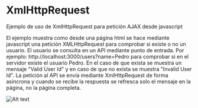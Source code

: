 # XmlHttpRequest
Ejemplo de uso de XmlHttpRequest para petición AJAX desde javascript

El ejemplo muestra como desde una página html se hace mediante javascript una petición XMLHttpRequest para comprobar si existe o no un usuario. El usuario se consulta en un API mediante punto de entrada. Por ejemplo: http://localhost:3000/users?name=Pedro para comprobar si en el servidor existe el usuario Pedro. En el caso de que exista se muestra un mensaje "Valid User Id" y en caso de que no exista se muestra "Invalid User Id".
La petición al API se envía mediante XmlHttpRequest de forma asincrona y cuando se recibe la respuesta se refresca solo el mensaje en la página, no la página completa.

![Alt text](relative/path/to/img.jpg?raw=true "Title")
